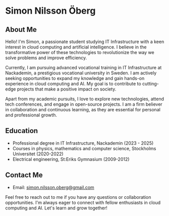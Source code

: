 # Simon Nilsson Öberg

## About Me

Hello! I'm Simon, a passionate student studying IT Infrastructure with a keen interest in cloud computing and artificial intelligence. I believe in the transformative power of these technologies to revolutionize the way we solve problems and improve efficiency.

Currently, I am pursuing advanced vocational training in IT Infrastructure at Nackademin, a prestigious vocational university in Sweden. I am actively seeking opportunities to expand my knowledge and gain hands-on experience in cloud computing and AI. My goal is to contribute to cutting-edge projects that make a positive impact on society.

Apart from my academic pursuits, I love to explore new technologies, attend tech conferences, and engage in open-source projects. I am a firm believer in collaboration and continuous learning, as they are essential for personal and professional growth.


## Education

- Professional degree in IT Infrastructure, Nackademin (2023 - 2025)
- Courses in physics, mathematics and computer science, Stockholms Universitet (2020-2022)
- Electrical engineering, St:Eriks Gymnasium (2009-2012)


## Contact Me

- Email: simon.nilsson.oberg@gmail.com

Feel free to reach out to me if you have any questions or collaboration opportunities. I'm always eager to connect with fellow enthusiasts in cloud computing and AI. Let's learn and grow together!
